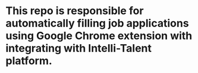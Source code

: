 <h1>This repo is responsible for automatically filling job applications using Google Chrome extension with integrating with Intelli-Talent platform.</h1>
